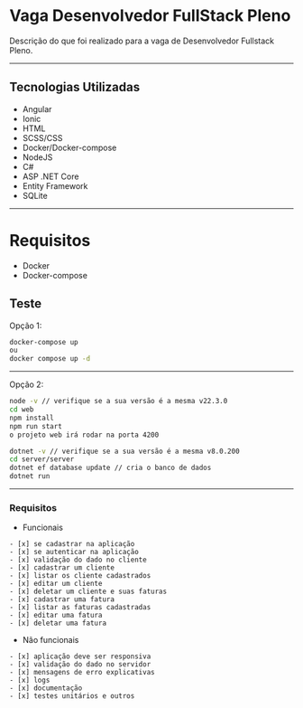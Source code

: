 # Vaga Desenvolvedor FullStack Pleno
Descrição do que foi realizado para a vaga de Desenvolvedor Fullstack Pleno.

---

## Tecnologias Utilizadas
- Angular
- Ionic
- HTML
- SCSS/CSS
- Docker/Docker-compose
- NodeJS
- C#
- ASP .NET Core
- Entity Framework
- SQLite

---

# Requisitos
- Docker
- Docker-compose

## Teste

Opção 1:

```bash
docker-compose up
ou
docker compose up -d
```

---

Opção 2:

```bash
node -v // verifique se a sua versão é a mesma v22.3.0
cd web
npm install
npm run start
o projeto web irá rodar na porta 4200

dotnet -v // verifique se a sua versão é a mesma v8.0.200
cd server/server
dotnet ef database update // cria o banco de dados
dotnet run
```

---

### Requisitos

- Funcionais
```
- [x] se cadastrar na aplicação
- [x] se autenticar na aplicação
- [x] validação do dado no cliente
- [x] cadastrar um cliente
- [x] listar os cliente cadastrados
- [x] editar um cliente
- [x] deletar um cliente e suas faturas
- [x] cadastrar uma fatura
- [x] listar as faturas cadastradas
- [x] editar uma fatura
- [x] deletar uma fatura
```

- Não funcionais
```
- [x] aplicação deve ser responsiva
- [x] validação do dado no servidor
- [x] mensagens de erro explicativas
- [x] logs
- [x] documentação
- [x] testes unitários e outros
```